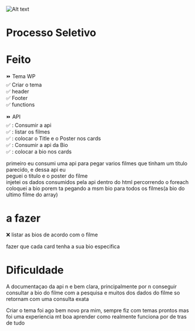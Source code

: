 ![Alt text](https://www.convertte.com.br/cvtt/wp-content/themes/cvtt_v3/assets/images/logo.png)

# Processo Seletivo

# Feito

:fast_forward: Tema WP </br>
:white_check_mark: Criar o tema </br>
:white_check_mark: header </br>
:white_check_mark: Footer </br>
:white_check_mark: functions </br>

:fast_forward: API </br>
:white_check_mark: : Consumir a api </br>
:white_check_mark: : listar os filmes</br>
:white_check_mark: : colocar o Title e o Poster nos cards</br>
:white_check_mark: : Consumir a api da Bio</br>
:white_check_mark: : colocar a bio nos cards</br>



primeiro eu consumi uma api para pegar varios filmes que tinham um titulo parecido, e dessa api eu </br>peguei o titulo e o poster do filme</br>
injetei os dados consumidos pela api dentro do html percorrendo o foreach</br>
coloquei a bio porem ta pegando a msm bio para todos os filmes(a bio do ultimo filme do array)</br>

# a fazer
:x: listar as bios de acordo com o filme</br>

fazer que cada card tenha a sua bio especifica</br>

# Dificuldade 
A documentaçao da api n e bem clara, principalmente por n conseguir consultar a bio do filme com a pesquisa e muitos dos dados do filme so retornam com uma consulta exata</br>

Criar o tema foi ago bem novo pra mim, sempre fiz com temas prontos mas foi uma experiencia mt boa aprender como realmente funciona por de tras de tudo</br>
